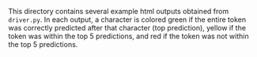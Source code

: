 This directory contains several example html outputs obtained from
`driver.py`. In each output, a character is colored green if the entire token
was correctly predicted after that character (top prediction), yellow if the
token was within the top 5 predictions, and red if the token was not within the
top 5 predictions.
